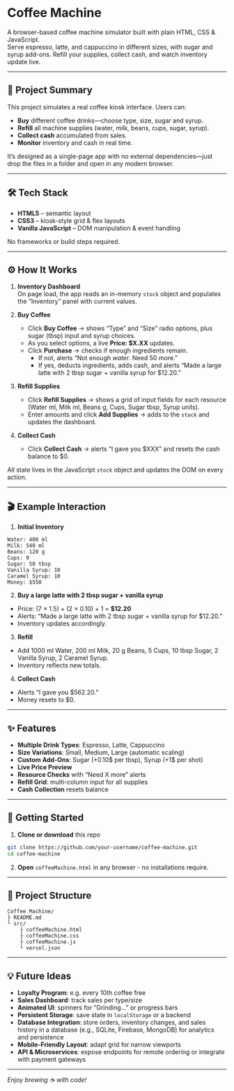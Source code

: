 # Coffee Machine

A browser-based coffee machine simulator built with plain HTML, CSS & JavaScript.  
Serve espresso, latte, and cappuccino in different sizes, with sugar and syrup add-ons. Refill your supplies, collect cash, and watch inventory update live.

---

## 📖 Project Summary

This project simulates a real coffee kiosk interface. Users can:

- **Buy** different coffee drinks—choose type, size, sugar and syrup.  
- **Refill** all machine supplies (water, milk, beans, cups, sugar, syrup).  
- **Collect cash** accumulated from sales.  
- **Monitor** inventory and cash in real time.

It’s designed as a single-page app with no external dependencies—just drop the files in a folder and open in any modern browser.

---

## 🛠️ Tech Stack

- **HTML5** – semantic layout  
- **CSS3** – kiosk-style grid & flex layouts  
- **Vanilla JavaScript** – DOM manipulation & event handling  

No frameworks or build steps required.

---

## ⚙️ How It Works

1. **Inventory Dashboard**  
   On page load, the app reads an in-memory `stock` object and populates the “Inventory” panel with current values.

2. **Buy Coffee**  
   - Click **Buy Coffee** → shows “Type” and “Size” radio options, plus sugar (tbsp) input and syrup choices.  
   - As you select options, a live **Price: $X.XX** updates.  
   - Click **Purchase** → checks if enough ingredients remain.  
     - If not, alerts “Not enough _water_. Need 50 more.”  
     - If yes, deducts ingredients, adds cash, and alerts “Made a large latte with 2 tbsp sugar + vanilla syrup for $12.20.”  

3. **Refill Supplies**  
   - Click **Refill Supplies** → shows a grid of input fields for each resource (Water ml, Milk ml, Beans g, Cups, Sugar tbsp, Syrup units).  
   - Enter amounts and click **Add Supplies** → adds to the `stock` and updates the dashboard.

4. **Collect Cash**  
   - Click **Collect Cash** → alerts “I gave you $XXX” and resets the cash balance to $0.

All state lives in the JavaScript `stock` object and updates the DOM on every action.

---

## 🎬 Example Interaction

1. **Initial Inventory**  
```
Water: 400 ml
Milk: 540 ml
Beans: 120 g
Cups: 9
Sugar: 50 tbsp
Vanilla Syrup: 10
Caramel Syrup: 10
Money: $550
````

2. **Buy a large latte with 2 tbsp sugar + vanilla syrup**  
- Price: (7 × 1.5) + (2 × 0.10) + 1 = **$12.20**  
- Alerts: “Made a large latte with 2 tbsp sugar + vanilla syrup for $12.20.”  
- Inventory updates accordingly.

3. **Refill**  
- Add 1000 ml Water, 200 ml Milk, 20 g Beans, 5 Cups, 10 tbsp Sugar, 2 Vanilla Syrup, 2 Caramel Syrup.  
- Inventory reflects new totals.

4. **Collect Cash**  
- Alerts “I gave you $562.20.”  
- Money resets to $0.

---

## ✨ Features

- **Multiple Drink Types**: Espresso, Latte, Cappuccino  
- **Size Variations**: Small, Medium, Large (automatic scaling)  
- **Custom Add-Ons**: Sugar (+0.10\$ per tbsp), Syrup (+1\$ per shot)  
- **Live Price Preview**  
- **Resource Checks** with “Need X more” alerts  
- **Refill Grid**: multi-column input for all supplies  
- **Cash Collection** resets balance  

---

## 🚀 Getting Started

1. **Clone or download** this repo  
```bash
git clone https://github.com/your-username/coffee-machine.git
cd coffee-machine
````

2. **Open** `coffeeMachine.html` in any browser - no installations require.

---

## 📂 Project Structure

```
Coffee Machine/
├ README.md
└ src/
    ├ coffeeMachine.html
    ├ coffeeMachine.css
    ├ coffeeMachine.js
    └ vercel.json
```

---

## 💡 Future Ideas

* **Loyalty Program**: e.g. every 10th coffee free
* **Sales Dashboard**: track sales per type/size
* **Animated UI**: spinners for “Grinding…” or progress bars
* **Persistent Storage**: save state in `localStorage` or a backend
* **Database Integration**: store orders, inventory changes, and sales history in a database (e.g., SQLite, Firebase, MongoDB) for analytics and persistence
* **Mobile-Friendly Layout**: adapt grid for narrow viewports
* **API & Microservices**: expose endpoints for remote ordering or integrate with payment gateways

---

*Enjoy brewing ☕️ with code!*